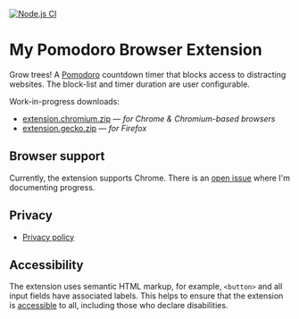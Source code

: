 
[![Node.js CI][ci-img]][ci]

# My Pomodoro Browser Extension

Grow trees! A [Pomodoro][] countdown timer that blocks access to distracting websites. The block-list and timer duration are user configurable.

Work-in-progress downloads:

* [extension.chromium.zip][] — _for Chrome & Chromium-based browsers_
* [extension.gecko.zip][] — _for Firefox_

## Browser support

Currently, the extension supports Chrome. There is an [open issue][xbrowser] where I'm documenting progress.

## Privacy

* [Privacy policy][]

## Accessibility

The extension uses semantic HTML markup, for example, `<button>` and all input fields have associated labels. This helps to ensure that the extension is [accessible][] to all, including those who declare disabilities.

[pomodoro]: https://en.wikipedia.org/wiki/Pomodoro_Technique
[extension.chromium.zip]: https://nightly.link/nfreear/pomodoro-chrome-ext/workflows/node.js/main/extension.chromium.zip
[extension.gecko.zip]: https://nightly.link/nfreear/pomodoro-chrome-ext/workflows/node.js/main/extension.gecko.zip
[xbrowser]: https://github.com/nfreear/pomodoro-chrome-ext/issues/1
  "Cross-browser support (Firefox), #1"
[privacy policy]: https://github.com/nfreear/pomodoro-chrome-ext/issues/6
[accessible]: https://www.w3.org/WAI/fundamentals/accessibility-intro/
[a11y-wp]: https://en.wikipedia.org/wiki/Accessibility

[ci]: https://github.com/nfreear/pomodoro-chrome-ext/actions/workflows/node.js.yml
[ci-img]: https://github.com/nfreear/pomodoro-chrome-ext/actions/workflows/node.js.yml/badge.svg
